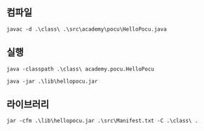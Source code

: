 ## 컴파일

`javac -d .\class\ .\src\academy\pocu\HelloPocu.java`

## 실행 

`java -classpath .\class\ academy.pocu.HelloPocu`

`java -jar .\lib\hellopocu.jar`

## 라이브러리

`jar -cfm .\lib\hellopocu.jar .\src\Manifest.txt -C .\class\ .`
